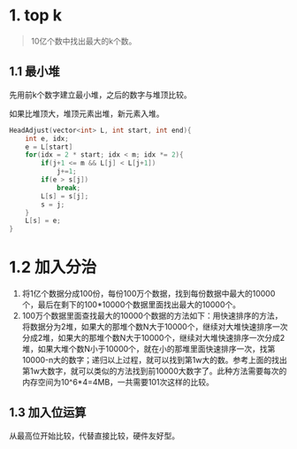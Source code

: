 # 1. top k

> 10亿个数中找出最大的k个数。

## 1.1 最小堆

先用前k个数字建立最小堆，之后的数字与堆顶比较。

如果比堆顶大，堆顶元素出堆，新元素入堆。

```cpp
HeadAdjust(vector<int> L, int start, int end){
    int e, idx;
    e = L[start]
    for(idx = 2 * start; idx < m; idx *= 2){
        if(j+1 <= m && L[j] < L[j+1])
        	j+=1;
        if(e > s[j])
        	break;
        L[s] = s[j];
        s = j;
    }
    L[s] = e;
}
```

# 1.2 加入分治

1. 将1亿个数据分成100份，每份100万个数据，找到每份数据中最大的10000个，最后在剩下的100*10000个数据里面找出最大的10000个。 
2. 100万个数据里面查找最大的10000个数据的方法如下：用快速排序的方法，将数据分为2堆，如果大的那堆个数N大于10000个，继续对大堆快速排序一次分成2堆，如果大的那堆个数N大于10000个，继续对大堆快速排序一次分成2堆，如果大堆个数N小于10000个，就在小的那堆里面快速排序一次，找第10000-n大的数字；递归以上过程，就可以找到第1w大的数。参考上面的找出第1w大数字，就可以类似的方法找到前10000大数字了。此种方法需要每次的内存空间为10^6*4=4MB，一共需要101次这样的比较。 

## 1.3 加入位运算

从最高位开始比较，代替直接比较，硬件友好型。


